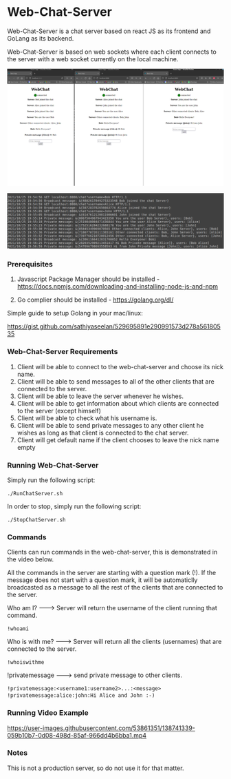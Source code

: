 # Web-Chat-Server

Web-Chat-Server is a chat server based on react JS as its frontend and GoLang 
as its backend. 

Web-Chat-Server is based on web sockets where each client connects to the server with 
a web socket currently on the local machine. 

![](images/Web-Chat-Server-Example.png)

![](images/Web-Chat-Server-Server-Logs.png)

### Prerequisites

1) Javascript Package Manager should be installed - 
https://docs.npmjs.com/downloading-and-installing-node-js-and-npm

2) Go complier should be installed - https://golang.org/dl/

Simple guide to setup Golang in your mac/linux:

https://gist.github.com/sathiyaseelan/529695891e290991573d278a56180535

### Web-Chat-Server Requirements 

1) Client will be able to connect to the web-chat-server and choose its nick name.
2) Client will be able to send messages to all of the other clients that are connected to the server.
3) Client will be able to leave the server whenever he wishes.
4) Client will be able to get information about which clients are connected to the server (except himself)
5) Client will be able to check what his username is.
6) Client will be able to send private messages to any other client he wishes as long as that client is connected to the chat server.
7) Client will get default name if the client chooses to leave the nick name empty


### Running Web-Chat-Server

Simply run the following script:

```
./RunChatServer.sh
```

In order to stop, simply run the following script:

```
./StopChatServer.sh
```

### Commands

Clients can run commands in the web-chat-server,
this is demonstrated in the video below.

All the commands in the server are starting with a question mark (!).
If the message does not start with a question mark, it will be automaticlly broadcasted as 
a message to all the rest of the clients that are connected to the server. 

Who am I? ---> Server will return the username of the client running that command.
```
!whoami
```

Who is with me? ---> Server will return all the clients (usernames) that are connected to the server.
```
!whoiswithme
```

!privatemessage ---> send private message to other clients.
```
!privatemessage:<username1:username2>...:<message>
!privatemessage:alice:john:Hi Alice and John :-)
```
### Running Video Example

https://user-images.githubusercontent.com/53861351/138741339-059b10b7-0d08-498d-85af-966dd4b6bba1.mp4

### Notes

This is not a production server, so do not use it for that matter.